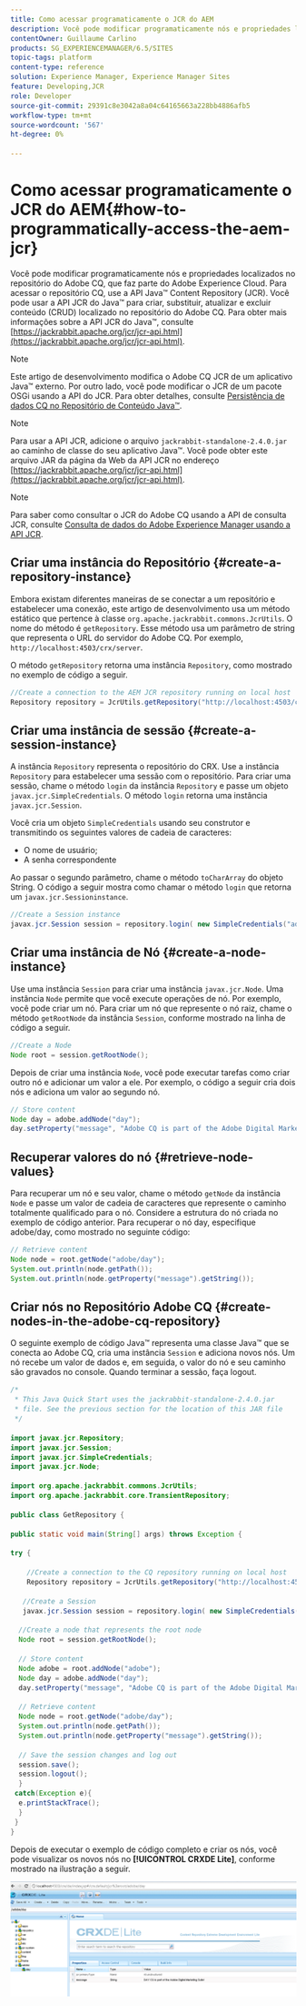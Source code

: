 ```yaml
---
title: Como acessar programaticamente o JCR do AEM
description: Você pode modificar programaticamente nós e propriedades localizados no repositório do AEM, que faz parte do Adobe Experience Cloud
contentOwner: Guillaume Carlino
products: SG_EXPERIENCEMANAGER/6.5/SITES
topic-tags: platform
content-type: reference
solution: Experience Manager, Experience Manager Sites
feature: Developing,JCR
role: Developer
source-git-commit: 29391c8e3042a8a04c64165663a228bb4886afb5
workflow-type: tm+mt
source-wordcount: '567'
ht-degree: 0%

---
```


# Como acessar programaticamente o JCR do AEM{#how-to-programmatically-access-the-aem-jcr}

Você pode modificar programaticamente nós e propriedades localizados no repositório do Adobe CQ, que faz parte do Adobe Experience Cloud. Para acessar o repositório CQ, use a API Java™ Content Repository (JCR). Você pode usar a API JCR do Java™ para criar, substituir, atualizar e excluir conteúdo (CRUD) localizado no repositório do Adobe CQ. Para obter mais informações sobre a API JCR do Java™, consulte [https://jackrabbit.apache.org/jcr/jcr-api.html](https://jackrabbit.apache.org/jcr/jcr-api.html).

>[!NOTE]
>
>Este artigo de desenvolvimento modifica o Adobe CQ JCR de um aplicativo Java™ externo. Por outro lado, você pode modificar o JCR de um pacote OSGi usando a API do JCR. Para obter detalhes, consulte [Persistência de dados CQ no Repositório de Conteúdo Java™](https://helpx.adobe.com/experience-manager/using/persisting-cq-data-java-content1.html).

>[!NOTE]
>
>Para usar a API JCR, adicione o arquivo `jackrabbit-standalone-2.4.0.jar` ao caminho de classe do seu aplicativo Java™. Você pode obter este arquivo JAR da página da Web da API JCR no endereço [https://jackrabbit.apache.org/jcr/jcr-api.html](https://jackrabbit.apache.org/jcr/jcr-api.html).

>[!NOTE]
>
>Para saber como consultar o JCR do Adobe CQ usando a API de consulta JCR, consulte [Consulta de dados do Adobe Experience Manager usando a API JCR](https://helpx.adobe.com/experience-manager/using/querying-experience-manager-data-using1.html).

## Criar uma instância do Repositório {#create-a-repository-instance}

Embora existam diferentes maneiras de se conectar a um repositório e estabelecer uma conexão, este artigo de desenvolvimento usa um método estático que pertence à classe `org.apache.jackrabbit.commons.JcrUtils`. O nome do método é `getRepository`. Esse método usa um parâmetro de string que representa o URL do servidor do Adobe CQ. Por exemplo, `http://localhost:4503/crx/server`.

O método `getRepository` retorna uma instância `Repository`, como mostrado no exemplo de código a seguir.

```java
//Create a connection to the AEM JCR repository running on local host
Repository repository = JcrUtils.getRepository("http://localhost:4503/crx/server");
```

## Criar uma instância de sessão {#create-a-session-instance}

A instância `Repository` representa o repositório do CRX. Use a instância `Repository` para estabelecer uma sessão com o repositório. Para criar uma sessão, chame o método `login` da instância `Repository` e passe um objeto `javax.jcr.SimpleCredentials`. O método `login` retorna uma instância `javax.jcr.Session`.

Você cria um objeto `SimpleCredentials` usando seu construtor e transmitindo os seguintes valores de cadeia de caracteres:

* O nome de usuário;
* A senha correspondente

Ao passar o segundo parâmetro, chame o método `toCharArray` do objeto String. O código a seguir mostra como chamar o método `login` que retorna um `javax.jcr.Sessioninstance`.

```java
//Create a Session instance
javax.jcr.Session session = repository.login( new SimpleCredentials("admin", "admin".toCharArray()));
```

## Criar uma instância de Nó {#create-a-node-instance}

Use uma instância `Session` para criar uma instância `javax.jcr.Node`. Uma instância `Node` permite que você execute operações de nó. Por exemplo, você pode criar um nó. Para criar um nó que represente o nó raiz, chame o método `getRootNode` da instância `Session`, conforme mostrado na linha de código a seguir.

```java
//Create a Node
Node root = session.getRootNode();
```

Depois de criar uma instância `Node`, você pode executar tarefas como criar outro nó e adicionar um valor a ele. Por exemplo, o código a seguir cria dois nós e adiciona um valor ao segundo nó.

```java
// Store content
Node day = adobe.addNode("day");
day.setProperty("message", "Adobe CQ is part of the Adobe Digital Marketing Suite!");
```

## Recuperar valores do nó {#retrieve-node-values}

Para recuperar um nó e seu valor, chame o método `getNode` da instância `Node` e passe um valor de cadeia de caracteres que represente o caminho totalmente qualificado para o nó. Considere a estrutura do nó criada no exemplo de código anterior. Para recuperar o nó day, especifique adobe/day, como mostrado no seguinte código:

```java
// Retrieve content
Node node = root.getNode("adobe/day");
System.out.println(node.getPath());
System.out.println(node.getProperty("message").getString());
```

## Criar nós no Repositório Adobe CQ {#create-nodes-in-the-adobe-cq-repository}

O seguinte exemplo de código Java™ representa uma classe Java™ que se conecta ao Adobe CQ, cria uma instância `Session` e adiciona novos nós. Um nó recebe um valor de dados e, em seguida, o valor do nó e seu caminho são gravados no console. Quando terminar a sessão, faça logout.

```java
/*
 * This Java Quick Start uses the jackrabbit-standalone-2.4.0.jar
 * file. See the previous section for the location of this JAR file
 */

import javax.jcr.Repository;
import javax.jcr.Session;
import javax.jcr.SimpleCredentials;
import javax.jcr.Node;

import org.apache.jackrabbit.commons.JcrUtils;
import org.apache.jackrabbit.core.TransientRepository;

public class GetRepository {

public static void main(String[] args) throws Exception {

try {

    //Create a connection to the CQ repository running on local host
    Repository repository = JcrUtils.getRepository("http://localhost:4503/crx/server");

   //Create a Session
   javax.jcr.Session session = repository.login( new SimpleCredentials("admin", "admin".toCharArray()));

  //Create a node that represents the root node
  Node root = session.getRootNode();

  // Store content
  Node adobe = root.addNode("adobe");
  Node day = adobe.addNode("day");
  day.setProperty("message", "Adobe CQ is part of the Adobe Digital Marketing Suite!");

  // Retrieve content
  Node node = root.getNode("adobe/day");
  System.out.println(node.getPath());
  System.out.println(node.getProperty("message").getString());

  // Save the session changes and log out
  session.save();
  session.logout();
  }
 catch(Exception e){
  e.printStackTrace();
  }
 }
}
```

Depois de executar o exemplo de código completo e criar os nós, você pode visualizar os novos nós no **[!UICONTROL CRXDE Lite]**, conforme mostrado na ilustração a seguir.

![chlimage_1-68](assets/chlimage_1-68a.png)
